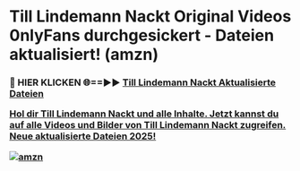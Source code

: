 # Till Lindemann Nackt Original Videos 0nlyFans durchgesickert - Dateien aktualisiert! (amzn)

<h3>🔴 HIER KLICKEN 🌐==►► <a href="https://tinyurl.com/h6vf6nb8" rel="nofollow">Till Lindemann Nackt Aktualisierte Dateien

Hol dir Till Lindemann Nackt und alle Inhalte. Jetzt kannst du auf alle Videos und Bilder von Till Lindemann Nackt zugreifen. Neue aktualisierte Dateien 2025!

[![amzn](https://i.imgur.com/sD4kR3V.gif)](https://tinyurl.com/h6vf6nb8)
